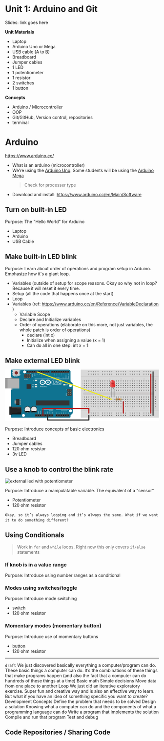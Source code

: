 # Unit 1: Arduino and Git

Slides: link goes here

**Unit Materials**
- Laptop
- Arduino Uno or Mega
- USB cable (A to B)
- Breadboard
- Jumper cables
- 1 LED
- 1 potentiometer
- 1 resistor
- 2 switches
- 1 button

**Concepts**
- Arduino / Microcontroller
- OOP
- Git/GitHub, Version control, repositories
- terminal

# Arduino
https://www.arduino.cc/

- What is an arduino (microcontroller)
- We're using the [Arduino Uno](http://www.arduino.org/products/boards/arduino-uno). Some students will be using the [Arduino Mega](http://www.arduino.org/products/boards/arduino-mega-2560)
	> Check for processer type
- Download and install: https://www.arduino.cc/en/Main/Software

## Turn on built-in LED

Purpose: The "Hello World" for Arduino

- Laptop
- Arduino
- USB Cable

## Make built-in LED blink

Purpose: Learn about order of operations and program setup in Arduino. Emphasize how it's a giant loop.

- Variables (outside of setup for scope reasons. Okay so why not in loop? Because it will reset it every time.
- Setup (all the code that happens once at the start)
- Loop
- Variables (ref: https://www.arduino.cc/en/Reference/VariableDeclaration )
	- Variable Scope
	- Declare and Initialize variables
	- Order of operations (elaborate on this more, not just variables, the whole patch is order of operations)
		- declare (int x)
		- Initialize when assigning a value (x = 1)
		- Can do all in one step: int x = 1

## Make external LED blink

![external led](diagrams/external-led_bb.svg?raw=true)

Purpose: Introduce concepts of basic electronics

- Breadboard
- Jumper cables
- 120 ohm resistor
- 3v LED

## Use a knob to control the blink rate

![external led with potentiometer](https://drive.google.com/file/d/0B38ua_nVqs-iMHJnRlc1RktUN2M/view?usp=sharing)

Purpose: Introduce a manipulatable variable. The equivalent of a "sensor"

- Potentiometer
- 120 ohm resistor

`Okay, so it’s always looping and it’s always the same. What if we want it to do something different?`

## Using Conditionals

> Work in `for` and `while` loops. Right now this only covers `if/else` statements

### If knob is in a value range

Purpose: Introduce using number ranges as a conditional

### Modes using switches/toggle

Purpose: Introduce mode switching

- switch
- 120 ohm resistor

### Momentary modes (momentary button)

Purpose: Introduce use of momentary buttons

- button
- 120 ohm resistor

-----------

`draft`
We just discovered basically everything a computer/program can do. These basic things a computer can do. It’s the combinations of these things that make programs happen (and also the fact that a computer can do hundreds of these things at a time)
Basic math
Simple decisions
Move data from one place to another
Loop
We just did an iterative exploratory exercise. Super fun and creative way and is also an effective way to learn. But what if you have an idea of something specific you want to create? 
Development Concepts
Define the problem that needs to be solved
Design a solution
Knowing what a computer can do and the components of what a programming language can do
Write a program that implements the solution
Compile and run that program
Test and debug

## Code Repositories / Sharing Code
